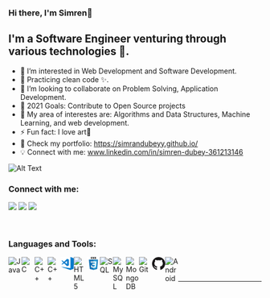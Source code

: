 ### Hi there, I'm Simren👋

## I'm a Software Engineer venturing through various technologies 🗻.

- 👀 I’m interested in Web Development and Software Development.
- 🌱 Practicing clean code ✨.
- 👯 I’m looking to collaborate on Problem Solving, Application Development.
- 🥅 2021 Goals: Contribute to Open Source projects
- 🤝 My area of interestes are: Algorithms and Data Structures, Machine Learning, and web development.
- ⚡ Fun fact: I love art💞️ 
- 👤 Check my portfolio: https://simrandubeyy.github.io/
- 💡 Connect with me: www.linkedin.com/in/simren-dubey-361213146



![Alt Text](https://media.giphy.com/media/vzO0Vc8b2VBLi/giphy.gif)

### Connect with me:


[<img src="https://img.shields.io/badge/twitter-%231DA1F2.svg?&style=for-the-badge&logo=twitter&logoColor=white" />][twitter]
[<img src="https://img.shields.io/badge/linkedin-%230077B5.svg?&style=for-the-badge&logo=linkedin&logoColor=white" />][linkedin]
[<img src = "https://img.shields.io/badge/gmail-%23E4405F.svg?&style=for-the-badge&logo=gmail&logoColor=white">][mail]

<br />

### Languages and Tools:


<img align="left" alt="Java" width="26px" src="https://img.icons8.com/color/48/000000/java-coffee-cup-logo.png" />
<img align="left" alt="C" width="26px" src="https://img.icons8.com/color/48/000000/c-programming.png"/>
<img align="left" alt="C++" width="26px" src="https://img.icons8.com/color/48/000000/c-plus-plus-logo.png"/>
<img align="left" alt="C++" width="26px" src="https://img.icons8.com/color/48/000000/python--v1.png"/>
<img align="left" alt="Visual Studio Code" width="26px" src="https://raw.githubusercontent.com/github/explore/80688e429a7d4ef2fca1e82350fe8e3517d3494d/topics/visual-studio-code/visual-studio-code.png" />
<img align="left" alt="HTML5" width="26px" src="https://img.icons8.com/color/48/000000/html-5--v1.png"/>
<img align="left" alt="CSS3" width="26px" src="https://raw.githubusercontent.com/github/explore/80688e429a7d4ef2fca1e82350fe8e3517d3494d/topics/css/css.png" />
<img align="left" alt="SQL" width="26px" src="https://img.icons8.com/dusk/64/000000/sql.png"/>
<img align="left" alt="MySQL" width="26px" src="https://img.icons8.com/color/48/000000/mysql-logo.png"/>
<img align="left" alt="MongoDB" width="26px" src="https://img.icons8.com/color/48/000000/mongodb.png" />
<img align="left" alt="Git" width="26px" src="https://img.icons8.com/color/48/000000/git.png"/>
<img align="left" alt="GitHub" width="26px" src="https://raw.githubusercontent.com/github/explore/78df643247d429f6cc873026c0622819ad797942/topics/github/github.png" />
<img align="left" alt="Android" width="26px" src="https://img.icons8.com/color/48/000000/android-os.png"/>
<br />
<br />

---


[twitter]: https://twitter.com/SimranDubey08
[instagram]: https://instagram.com/codeSTACKr
[linkedin]: www.linkedin.com/in/simren-dubey-361213146
[mail]: mailto:simren.dubey@spit.ac.in 
[contact]: https://wa.link/o41aec
